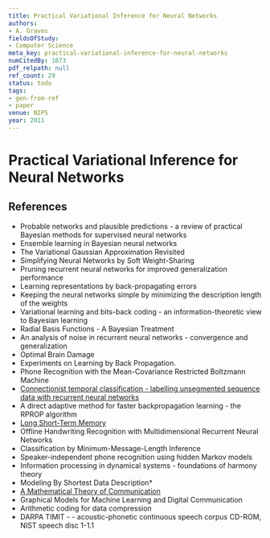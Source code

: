```yaml
---
title: Practical Variational Inference for Neural Networks
authors:
- A. Graves
fieldsOfStudy:
- Computer Science
meta_key: practical-variational-inference-for-neural-networks
numCitedBy: 1073
pdf_relpath: null
ref_count: 29
status: todo
tags:
- gen-from-ref
- paper
venue: NIPS
year: 2011
---
```


# Practical Variational Inference for Neural Networks

## References

- Probable networks and plausible predictions - a review of practical Bayesian methods for supervised neural networks
- Ensemble learning in Bayesian neural networks
- The Variational Gaussian Approximation Revisited
- Simplifying Neural Networks by Soft Weight-Sharing
- Pruning recurrent neural networks for improved generalization performance
- Learning representations by back-propagating errors
- Keeping the neural networks simple by minimizing the description length of the weights
- Variational learning and bits-back coding - an information-theoretic view to Bayesian learning
- Radial Basis Functions - A Bayesian Treatment
- An analysis of noise in recurrent neural networks - convergence and generalization
- Optimal Brain Damage
- Experiments on Learning by Back Propagation.
- Phone Recognition with the Mean-Covariance Restricted Boltzmann Machine
- [Connectionist temporal classification - labelling unsegmented sequence data with recurrent neural networks](./connectionist-temporal-classification-labelling-unsegmented-sequence-data-with-recurrent-neural-networks.md)
- A direct adaptive method for faster backpropagation learning - the RPROP algorithm
- [Long Short-Term Memory](./long-short-term-memory.md)
- Offline Handwriting Recognition with Multidimensional Recurrent Neural Networks
- Classification by Minimum-Message-Length Inference
- Speaker-independent phone recognition using hidden Markov models
- Information processing in dynamical systems - foundations of harmony theory
- Modeling By Shortest Data Description*
- [A Mathematical Theory of Communication](./a-mathematical-theory-of-communication.md)
- Graphical Models for Machine Learning and Digital Communication
- Arithmetic coding for data compression
- DARPA TIMIT - - acoustic-phonetic continuous speech corpus CD-ROM, NIST speech disc 1-1.1
